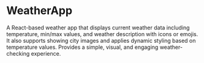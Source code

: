 # WeatherApp
 A React-based weather app that displays current weather data including temperature, min/max values, and weather description with icons or emojis. It also supports showing city images and applies dynamic styling based on temperature values. Provides a simple, visual, and engaging weather-checking experience.
